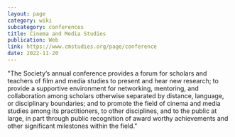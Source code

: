 ```yaml
---
layout: page
category: wiki
subcategory: conferences
title: Cinema and Media Studies
publication: Web
link: https://www.cmstudies.org/page/conference
date: 2022-11-20
---
```


"The Society’s annual conference provides a forum for scholars and teachers of film and media studies to present and hear new research; to provide a supportive environment for networking, mentoring, and collaboration among scholars otherwise separated by distance, language, or disciplinary boundaries; and to promote the field of cinema and media studies among its practitioners, to other disciplines, and to the public at large, in part through public recognition of award worthy achievements and other significant milestones within the field."
